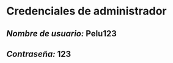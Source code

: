 # Credenciales de administrador

*Nombre de usuario:* Pelu123
------------
*Contraseña:* 123
------------